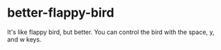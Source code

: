 # better-flappy-bird
It's like flappy bird, but better. You can control the bird with the space, y, and w keys.
